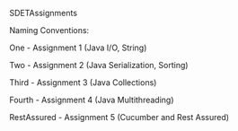 SDETAssignments

Naming Conventions:

One - Assignment 1 (Java I/O, String)

Two - Assignment 2 (Java Serialization, Sorting)

Third - Assignment 3 (Java Collections)

Fourth - Assignment 4 (Java Multithreading)

RestAssured - Assignment 5 (Cucumber and Rest Assured)

